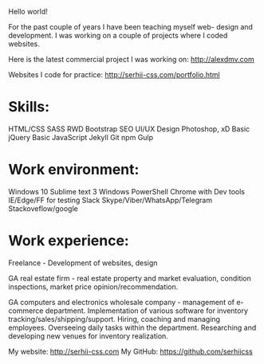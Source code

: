 Hello world!

For the past couple of years I have been teaching myself web- design and development. I was working on a couple of projects where I coded websites.

Here is the latest commercial project I was working on:
http://alexdmv.com

Websites I code for practice: 
http://serhii-css.com/portfolio.html

# Skills:

HTML/CSS
SASS
RWD
Bootstrap
SEO
UI/UX Design
Photoshop, xD
Basic jQuery
Basic JavaScript
Jekyll
Git
npm
Gulp

# Work environment:

Windows 10
Sublime text 3
Windows PowerShell
Chrome with Dev tools
IE/Edge/FF for testing
Slack
Skype/Viber/WhatsApp/Telegram
Stackoveflow/google


# Work experience:

Freelance - Development of websites, design 

GA real estate firm - real estate property and market evaluation, condition inspections, market price opinion/recommendation.

GA computers and electronics wholesale company - management of e-commerce department. Implementation of various software for inventory tracking/sales/shipping/support. Hiring, coaching and managing employees. Overseeing daily tasks within the department. Researching and developing new venues for inventory realization.

My website: http://serhii-css.com
My GitHub: https://github.com/serhiicss
